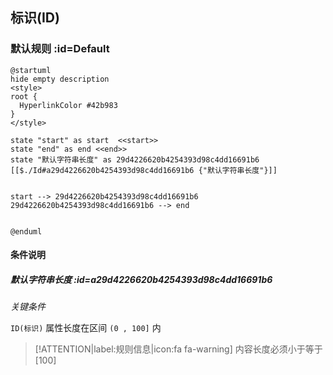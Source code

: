 ## 标识(ID) <!-- {docsify-ignore-all} -->

   

### 默认规则 :id=Default

```plantuml
@startuml
hide empty description
<style>
root {
  HyperlinkColor #42b983
}
</style>

state "start" as start  <<start>>
state "end" as end <<end>>
state "默认字符串长度" as 29d4226620b4254393d98c4dd16691b6 [[$./Id#a29d4226620b4254393d98c4dd16691b6 {"默认字符串长度"}]]


start --> 29d4226620b4254393d98c4dd16691b6 
29d4226620b4254393d98c4dd16691b6 --> end 


@enduml
```

#### 条件说明

##### 默认字符串长度 :id=a29d4226620b4254393d98c4dd16691b6


*关键条件*


`ID(标识)` 属性长度在区间 `(0 , 100]` 内

> [!ATTENTION|label:规则信息|icon:fa fa-warning]
> 内容长度必须小于等于[100]







